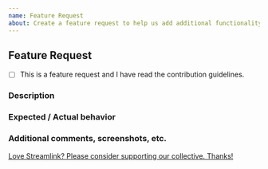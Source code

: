 ```yaml
---
name: Feature Request
about: Create a feature request to help us add additional functionality to Streamlink
---
```


<!-- 
Thanks for filing a feature request!
USE THE TEMPLATE. Otherwise your feature request may be rejected.

First, see the contribution guidelines:
https://github.com/streamlink/streamlink/blob/master/CONTRIBUTING.md#contributing-to-streamlink

Open a plugin request if you're requesting a new plugin instead of a new feature.

Also check the list of open and closed feature requests:
https://github.com/streamlink/streamlink/issues?q=is%3Aissue+label%3A%22feature+request%22

Please see the text preview to avoid unnecessary formatting errors.
-->


## Feature Request

<!-- Replace [ ] with [x] in order to check the box -->
- [ ] This is a feature request and I have read the contribution guidelines.


### Description

<!-- Explain the feature as clearly as you can. What is it, how would you expect it to work, and what value does it bring to Streamlink? -->


### Expected / Actual behavior

<!-- What do you expect to happen with this new feature, and what is happening currently that does not satisfy this need? -->


### Additional comments, screenshots, etc.



[Love Streamlink? Please consider supporting our collective. Thanks!](https://opencollective.com/streamlink/donate)
